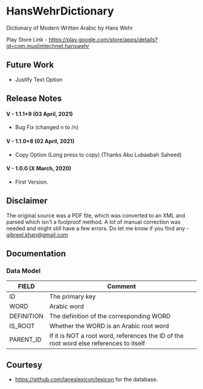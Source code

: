 # HansWehrDictionary

Dictionary of Modern Written Arabic by Hans Wehr

Play Store Link - https://play.google.com/store/apps/details?id=com.muslimtechnet.hanswehr

## Future Work
- Justify Text Option

## Release Notes

#### V - 1.1.1+9 (03 April, 2021) 
- Bug Fix (changed n to /n)

#### V - 1.1.0+8 (02 April, 2021) 
- Copy Option (Long press to copy) (Thanks Abu Lubaabah Saheed)

#### V - 1.0.0 (X March, 2020)
- First Version.

## Disclaimer
The original source was a PDF file, which was converted to an XML and parsed which isn't a foolproof method. A lot of manual correction was needed and might still have a few errors. Do let me know if you find any - gibreel.khan@gmail.com

## Documentation

### Data Model
FIELD | Comment
--- | ---
ID | The primary key
WORD | Arabic word
DEFINITION |  The definition of the corresponding WORD
IS_ROOT | Whether the WORD is an Arabic root word
PARENT_ID | If it is NOT a root word, references the ID of the root word else references to itself

## Courtesy
- https://github.com/laneslexicon/lexicon for the database.

